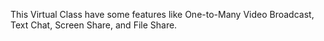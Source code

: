 This Virtual Class have some features like One-to-Many Video Broadcast, Text Chat, Screen Share, and File Share.
